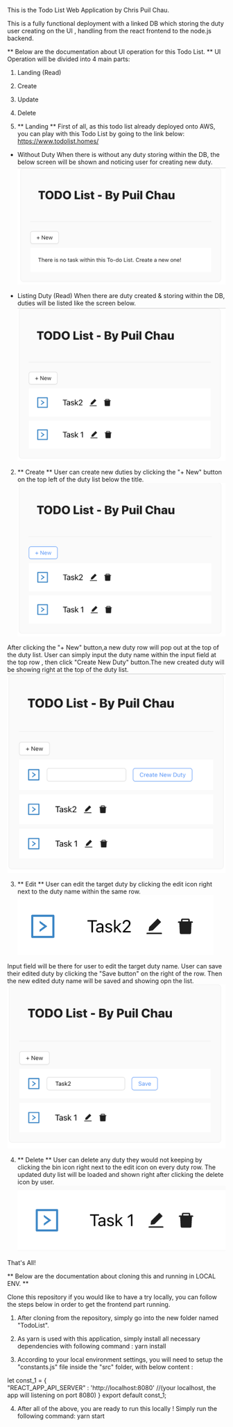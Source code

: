 This is the Todo List Web Application by Chris Puil Chau.

This is a fully functional deployment with a linked DB which storing the duty user creating on the UI , handling from the react frontend to the node.js backend.

** Below are the documentation about UI operation for this Todo List. **
UI Operation will be divided into 4 main parts:
1. Landing (Read)
2. Create
3. Update
4. Delete


1. ** Landing **
First of all, as this todo list already deployed onto AWS, you can play with this Todo List by going to the link below:
https://www.todolist.homes/

- Without Duty
When there is without any duty storing within the DB, the below screen will be shown and noticing user for creating new duty.
![Alt text](./READMEScreenCap/image.png)

- Listing Duty (Read)
When there are duty created & storing within the DB, duties will be listed like the screen below.
![Alt text](./READMEScreenCap/ReadImage.png)

2. ** Create **
User can create new duties by clicking the "+ New" button on the top left of the duty list below the title.
![Alt text](./READMEScreenCap/CreateImage.png)

After clicking the "+ New" button,a new duty row will pop out at the top of the duty list. User can simply input the duty name within the input field at the top row , then click "Create New Duty" button.The new created duty will be showing right at the top of the duty list.
![Alt text](./READMEScreenCap/CreateImage2.png)

3. ** Edit **
User can edit the target duty by clicking the edit icon right next to the duty name within the same row.
![Alt text](./READMEScreenCap/EditImage.png)

Input field will be there for user to edit the target duty name. User can save their edited duty by clicking the "Save button" on the right of the row. Then the new edited duty name will be saved and showing opn the list.
![Alt text](./READMEScreenCap/EditImage2.png)

4. ** Delete **
User can delete any duty they would not keeping by clicking the bin icon right next to the edit icon on every duty row. The updated duty list will be loaded and shown right after clicking the delete icon by user.
![Alt text](./READMEScreenCap/DeleteImage.png)

That's All!


** Below are the documentation about cloning this and running in LOCAL ENV. **

Clone this repository if you would like to have a try locally, you can follow the steps below in order to get the frontend part running.

1. After cloning from the repository, simply go into the new folder named "TodoList".

2. As yarn is used with this application, simply install all necessary  dependencies with following command : yarn install

3. According to your local environment settings, you will need to setup the "constants.js" file inside the "src" folder, with below content :

let  const_1 = {    
     "REACT_APP_API_SERVER" : 'http://localhost:8080' //(your localhost, the app will listening on port 8080)
}
export default const_1;


4. After all of the above, you are ready to run this locally ! Simply run the following command: yarn start